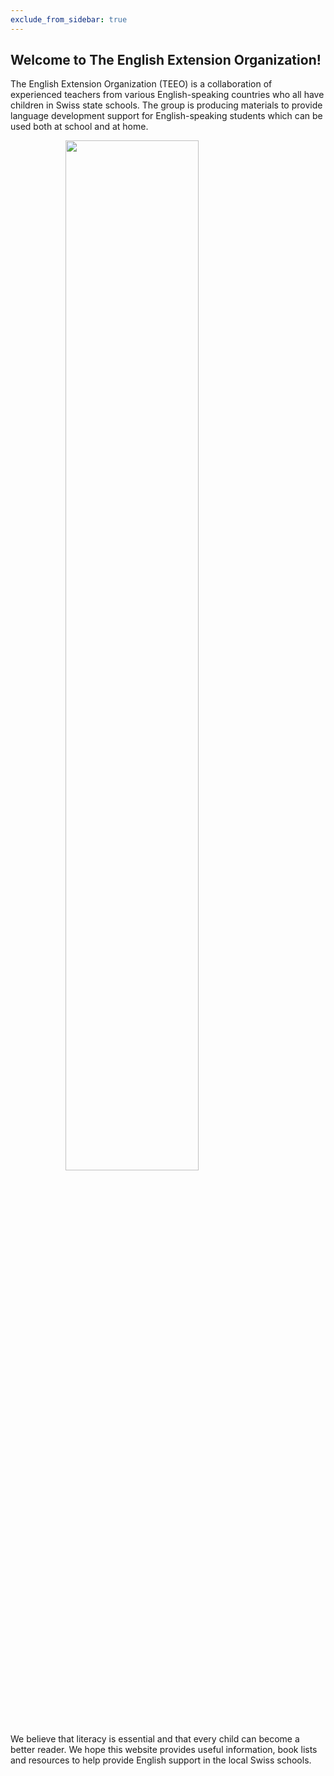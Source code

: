 ```yaml
---
exclude_from_sidebar: true
---
```


## Welcome to The English Extension Organization! 


The English Extension Organization (TEEO) is a collaboration of experienced teachers from various English-speaking countries who all have children in Swiss state schools. The group is producing materials to provide language development support for English-speaking students which can be used both at school and at home.  

<img src="https://i.imgur.com/msRysTK.png" width="65%" style="display:block;margin-left:auto;margin-right:auto;"/>

We believe that literacy is essential and that every child can become a better reader.  We hope this website provides useful information, book lists and resources to help provide English support in the local Swiss schools.  

<!--stackedit_data:
eyJoaXN0b3J5IjpbLTE2MjQ3NDYyNzAsNzMwNTI4ODI4LC05NT
M4NTQyNzUsLTk1Mzg1NDI3NSwtMjkzODA1NjAwLDE0NzU0Njk1
MDgsLTE3Njc2NDc4MjgsLTExNzA3MDM1NjZdfQ==
-->